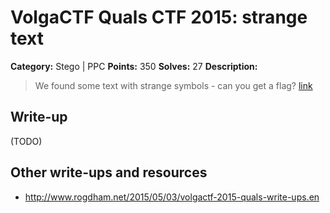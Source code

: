 # VolgaCTF Quals CTF 2015: strange text

**Category:** Stego | PPC
**Points:** 350
**Solves:** 27
**Description:**

> We found some text with strange symbols - can you get a flag? [link](http://files.2015.volgactf.ru/strange_text/text.txt)

## Write-up

(TODO)

## Other write-ups and resources

* <http://www.rogdham.net/2015/05/03/volgactf-2015-quals-write-ups.en> 
